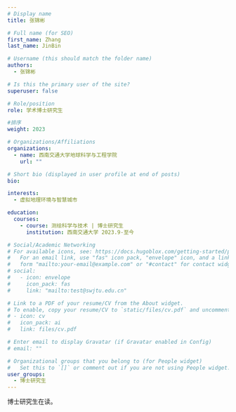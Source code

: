 ```yaml
---
# Display name
title: 张锦彬

# Full name (for SEO)
first_name: Zhang
last_name: JinBin

# Username (this should match the folder name)
authors:
  - 张锦彬

# Is this the primary user of the site?
superuser: false

# Role/position
role: 学术博士研究生

#排序
weight: 2023

# Organizations/Affiliations
organizations:
  - name: 西南交通大学地球科学与工程学院
    url: ""

# Short bio (displayed in user profile at end of posts)
bio:

interests:
  - 虚拟地理环境与智慧城市

education:
  courses:
    - course: 测绘科学与技术 | 博士研究生
      institution: 西南交通大学 2023.9-至今

# Social/Academic Networking
# For available icons, see: https://docs.hugoblox.com/getting-started/page-builder/#icons
#   For an email link, use "fas" icon pack, "envelope" icon, and a link in the
#   form "mailto:your-email@example.com" or "#contact" for contact widget.
# social:
#   - icon: envelope
#     icon_pack: fas
#     link: "mailto:test@swjtu.edu.cn"

# Link to a PDF of your resume/CV from the About widget.
# To enable, copy your resume/CV to `static/files/cv.pdf` and uncomment the lines below.
# - icon: cv
#   icon_pack: ai
#   link: files/cv.pdf

# Enter email to display Gravatar (if Gravatar enabled in Config)
# email: ""

# Organizational groups that you belong to (for People widget)
#   Set this to `[]` or comment out if you are not using People widget.
user_groups:
  - 博士研究生
---
```


博士研究生在读。
